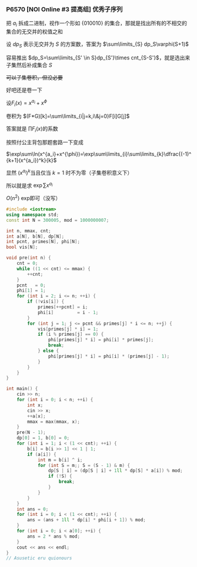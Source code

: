 ### P6570 [NOI Online #3 提高组] 优秀子序列

把 $a_i$ 拆成二进制，视作一个形如 $\{010010\}$ 的集合，那就是找出所有的不相交的集合的无交并的权值之和

设 $dp_S$ 表示无交并为 $S$  的方案数，答案为 $\sum\limits_{S} dp_S\varphi(S+1)$

容易推出 $dp_S=\sum\limits_{S' \in S}dp_{S'}\times cnt_{S-S'}$，就是选出来子集然后补成集合 $S$

~~可以子集卷积，但没必要~~

好吧还是卷一下

设$F_i(x)=x^{a_i}+x^{\phi}$

卷积为 $(F*G)[k]=\sum\limits_{i|j=k,i\&j=0}F[i]G[j]$

答案就是 $\prod F_i(x)$的系数

按照付公主背包那题套路一下变成

$\exp\sum\ln(x^{a_i}+x^{\phi})=\exp\sum\limits_{i}\sum\limits_{k}\dfrac{(-1)^{k+1}(x^{a_i})^k}{k}$

显然 $(x^{a_i})^k$当且仅当 $k=1$ 时不为零（子集卷积意义下）

所以就是求 $\exp\sum x^{a_i}$

$O(n^2)$ exp即可（没写）

```cpp
#include <iostream>
using namespace std;
const int N = 300005, mod = 1000000007;

int n, mmax, cnt;
int a[N], b[N], dp[N];
int pcnt, primes[N], phi[N];
bool vis[N];

void pre(int n) {
    cnt = 0;
    while ((1 << cnt) <= mmax) {
        ++cnt;
    }
    pcnt   = 0;
    phi[1] = 1;
    for (int i = 2; i <= n; ++i) {
        if (!vis[i]) {
            primes[++pcnt] = i;
            phi[i]         = i - 1;
        }
        for (int j = 1; j <= pcnt && primes[j] * i <= n; ++j) {
            vis[primes[j] * i] = 1;
            if (i % primes[j] == 0) {
                phi[primes[j] * i] = phi[i] * primes[j];
                break;
            } else {
                phi[primes[j] * i] = phi[i] * (primes[j] - 1);
            }
        }
    }
}

int main() {
    cin >> n;
    for (int i = 0; i < n; ++i) {
        int x;
        cin >> x;
        ++a[x];
        mmax = max(mmax, x);
    }
    pre(N - 1);
    dp[0] = 1, b[0] = 0;
    for (int i = 1; i < (1 << cnt); ++i) {
        b[i] = b[i >> 1] << 1 | 1;
        if (a[i]) {
            int m = b[i] ^ i;
            for (int S = m;; S = (S - 1) & m) {
                dp[S | i] = (dp[S | i] + 1ll * dp[S] * a[i]) % mod;
                if (!S) {
                    break;
                }
            }
        }
    }
    int ans = 0;
    for (int i = 0; i < (1 << cnt); ++i) {
        ans = (ans + 1ll * dp[i] * phi[i + 1]) % mod;
    }
    for (int i = 0; i < a[0]; ++i) {
        ans = 2 * ans % mod;
    }
    cout << ans << endl;
}
// Asusetic eru quionours
```

